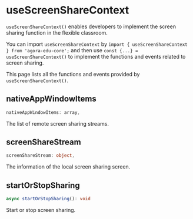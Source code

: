# useScreenShareContext

`useScreenShareContext()` enables developers to implement the screen sharing function in the flexible classroom.

You can import `useScreenShareContext` by `import { useScreenShareContext } from 'agora-edu-core';` and then use `const {...} = useScreenShareContext()` to implement the functions and events related to screen sharing.

This page lists all the functions and events provided by `useScreenShareContext()`.

## nativeAppWindowItems

```typescript
nativeAppWindowItems: array,
```

The list of remote screen sharing streams.

## screenShareStream

```typescript
screenShareStream: object,
```

The information of the local screen sharing screen.

## startOrStopSharing

```typescript
async startOrStopSharing(): void
```

Start or stop screen sharing.
